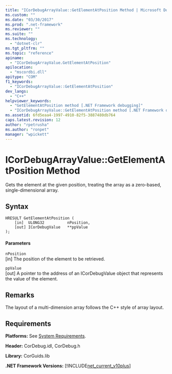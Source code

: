 ```yaml
---
title: "ICorDebugArrayValue::GetElementAtPosition Method | Microsoft Docs"
ms.custom: ""
ms.date: "03/30/2017"
ms.prod: ".net-framework"
ms.reviewer: ""
ms.suite: ""
ms.technology: 
  - "dotnet-clr"
ms.tgt_pltfrm: ""
ms.topic: "reference"
apiname: 
  - "ICorDebugArrayValue.GetElementAtPosition"
apilocation: 
  - "mscordbi.dll"
apitype: "COM"
f1_keywords: 
  - "ICorDebugArrayValue::GetElementAtPosition"
dev_langs: 
  - "C++"
helpviewer_keywords: 
  - "GetElementAtPosition method [.NET Framework debugging]"
  - "ICorDebugArrayValue::GetElementAtPosition method [.NET Framework debugging]"
ms.assetid: 6fd5eaa4-1997-4910-82f5-3887480db764
caps.latest.revision: 12
author: "rpetrusha"
ms.author: "ronpet"
manager: "wpickett"
---
```

# ICorDebugArrayValue::GetElementAtPosition Method
Gets the element at the given position, treating the array as a zero-based, single-dimensional array.  
  
## Syntax  
  
```  
HRESULT GetElementAtPosition (  
    [in]  ULONG32          nPosition,  
    [out] ICorDebugValue   **ppValue  
);  
```  
  
#### Parameters  
 `nPosition`  
 [in] The position of the element to be retrieved.  
  
 `ppValue`  
 [out] A pointer to the address of an ICorDebugValue object that represents the value of the element.  
  
## Remarks  
 The layout of a multi-dimension array follows the C++ style of array layout.  
  
## Requirements  
 **Platforms:** See [System Requirements](../../../../docs/framework/get-started/system-requirements.md).  
  
 **Header:** CorDebug.idl, CorDebug.h  
  
 **Library:** CorGuids.lib  
  
 **.NET Framework Versions:** [!INCLUDE[net_current_v10plus](../../../../includes/net-current-v10plus-md.md)]